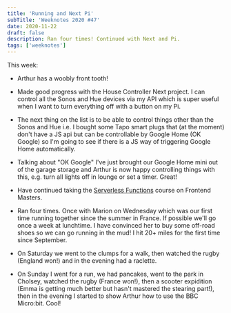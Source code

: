 ```yaml
---
title: 'Running and Next Pi'
subTitle: 'Weeknotes 2020 #47'
date: 2020-11-22
draft: false
description: Ran four times! Continued with Next and Pi.
tags: ['weeknotes']
---
```


This week:

- Arthur has a woobly front tooth!

- Made good progress with the House Controller Next project. I can control all the Sonos and Hue devices via my API which is super useful when I want to turn everything off with a button on my Pi.

- The next thing on the list is to be able to control things other than the Sonos and Hue i.e. I bought some Tapo smart plugs that (at the moment) don't have a JS api but can be controllable by Google Home (OK Google) so I'm going to see if there is a JS way of triggering Google Home automatically.

- Talking about "OK Google" I've just brought our Google Home mini out of the garage storage and Arthur is now happy controlling things with this, e.g. turn all lights off in lounge or set a timer. Great!

- Have continued taking the [Serverless Functions](https://frontendmasters.com/courses/serverless-functions) course on Frontend Masters.

- Ran four times. Once with Marion on Wednesday which was our first time running together since the summer in France. If possible we'll go once a week at lunchtime. I have convinced her to buy some off-road shoes so we can go running in the mud! I hit 20+ miles for the first time since September.

- On Saturday we went to the clumps for a walk, then watched the rugby (England won!) and in the evening had a raclette.

- On Sunday I went for a run, we had pancakes, went to the park in Cholsey, watched the rugby (France won!), then a scooter expidition (Emma is getting much better but hasn't mastered the stearing part!), then in the evening I started to show Arthur how to use the BBC Micro:bit. Cool!
